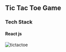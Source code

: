 ## Tic Tac Toe Game

### Tech Stack
#### React js

![tictactoe](https://github.com/rajuldixit/Tic-Tac-Toe/assets/17043105/831b7957-b17f-4c1e-9a2a-e4f5b97b8414)

